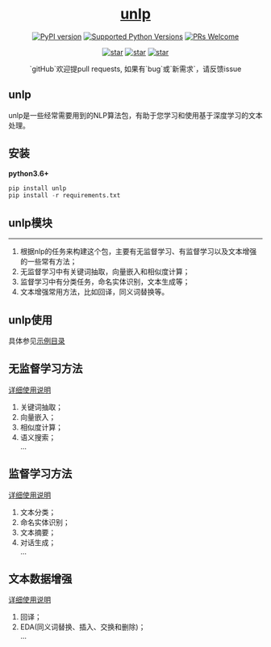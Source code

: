 <h1 align="center"><a href="https://github.com/hanscal/unlp" target="_blank">unlp</a></h1>

<div align="center">

[![PyPI version](https://badge.fury.io/py/unlp.svg)](https://badge.fury.io/py/unlp)
[![Supported Python Versions](https://img.shields.io/pypi/pyversions/unlp.svg)](https://pypi.python.org/pypi/unlp)
[![PRs Welcome](https://img.shields.io/badge/PRs-welcome-brightgreen.svg?style=flat-square)](https://github.com/Hanscal/unlp/pulls)
</div>

<p align="center">
  <a href="https://github.com/Hanscal/unlp/stargazers"><img alt="star" src="https://img.shields.io/github/stars/Hanscal/unlp.svg?label=Stars&style=social"/></a>
  <a href="https://github.com/Hanscal/unlp/network/members"><img alt="star" src="https://img.shields.io/github/forks/Hanscal/unlp.svg?label=Fork&style=social"/></a>
  <a href="https://github.com/Hanscal/unlp/watchers"><img alt="star" src="https://img.shields.io/github/watchers/Hanscal/unlp.svg?label=Watch&style=social"/></a>
  
</p>

<center>`gitHub`欢迎提pull requests, 如果有`bug`或`新需求`，请反馈issue</center>

## unlp

unlp是一些经常需要用到的NLP算法包，有助于您学习和使用基于深度学习的文本处理。

## 安装
**python3.6+**

```py
pip install unlp 
pip install -r requirements.txt
```

## unlp模块
----
1. 根据nlp的任务来构建这个包，主要有无监督学习、有监督学习以及文本增强的一些常有方法；
2. 无监督学习中有关键词抽取，向量嵌入和相似度计算；  
3. 监督学习中有分类任务，命名实体识别，文本生成等；  
4. 文本增强常用方法，比如回译，同义词替换等。

## unlp使用
具体参见[示例目录](https://github.com/Hanscal/unlp/tree/master/examples)  

## 无监督学习方法
[详细使用说明](https://github.com/Hanscal/unlp/blob/master/unlp/unsupervised/README.md)
1. 关键词抽取；  
2. 向量嵌入；  
3. 相似度计算；  
4. 语义搜索；  
...

## 监督学习方法
[详细使用说明](https://github.com/Hanscal/unlp/blob/master/unlp/supervised/README.md)
1. 文本分类； 
2. 命名实体识别；  
3. 文本摘要；  
4. 对话生成；  
...

## 文本数据增强  
[详细使用说明](https://github.com/Hanscal/unlp/blob/master/unlp/augment/README.md)
1. 回译；  
2. EDA(同义词替换、插入、交换和删除)；   
...


 
